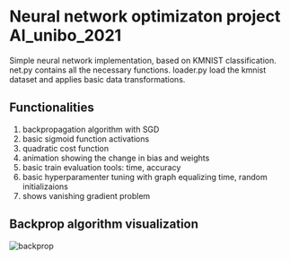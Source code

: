 # Neural network optimizaton project AI_unibo_2021

Simple neural network implementation, based on KMNIST classification.
net.py contains all the necessary functions. 
loader.py load the kmnist dataset and applies basic data transformations. 

## Functionalities 

1)  backpropagation algorithm with SGD 
2)  basic sigmoid function activations
3)  quadratic cost function 
4)  animation showing the change in bias and weights 
5)  basic train evaluation tools: time, accuracy
6)  basic hyperparamenter tuning with graph equalizing time, random initializaions
7)  shows vanishing gradient problem 

## Backprop algorithm visualization 

![backprop](https://user-images.githubusercontent.com/32902835/110661686-1c673b80-81c5-11eb-8117-ff8f0a7c6c7d.png)
